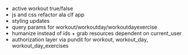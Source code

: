 - active workout true/false
- js and css refactor ala clf app
- styling updates
- query params for workout/workoutday/workoutdayexercise
- humanize instead of ids + grab resources dependent on current_user
- authorization layer via pundit for workout, workout_day, workout_day_exercises